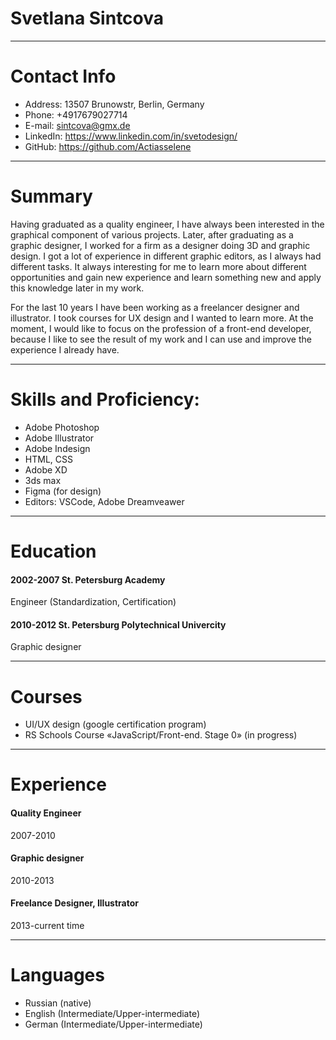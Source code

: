 # Svetlana Sintcova
****************************
# Contact Info

* Address: 13507 Brunowstr, Berlin, Germany
* Phone: +4917679027714
* E-mail: sintcova@gmx.de
* LinkedIn: https://www.linkedin.com/in/svetodesign/
* GitHub: https://github.com/Actiasselene 

*******************************************************************

# Summary

Having graduated as a quality engineer, I have always been interested in the graphical component of various projects. Later, after graduating as a graphic designer, I worked for a firm as a designer doing 3D and graphic design. I got a lot of experience in different graphic editors, as I always had different tasks. It always interesting for me to learn more about different opportunities and gain new experience and learn something new and apply this knowledge later in my work.

For the last 10 years I have been working as a freelancer designer and illustrator. I took courses for UX design and I wanted to learn more. At the moment, I would like to focus on the profession of a front-end developer, because I like to see the result of my work and I can use and improve the experience I already have.

************************************************************************
# Skills and Proficiency:

* Adobe Photoshop
* Adobe Illustrator
* Adobe Indesign
* HTML, CSS
* Adobe XD
* 3ds max
* Figma (for design)
* Editors: VSCode, Adobe Dreamveawer

*************************************************************

# Education

#### 2002-2007 St. Petersburg Academy
Engineer (Standardization, Certification) 
#### 2010-2012 St. Petersburg Polytechnical Univercity
Graphic designer

************************************************************

# Courses

* UI/UX design (google certification program) 
* RS Schools Course «JavaScript/Front-end. Stage 0» (in progress)

*******************************************

# Experience

#### Quality Engineer
2007-2010
#### Graphic designer
2010-2013
#### Freelance Designer, Illustrator
2013-current time

*******************************************

# Languages
* Russian (native)
* English (Intermediate/Upper-intermediate)
* German (Intermediate/Upper-intermediate)